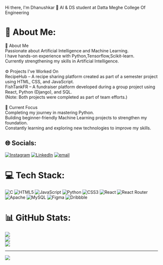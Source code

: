 Hi there, I'm Dhanushkar 👋
AI & DS student at Datta Meghe College Of Engineering

# 💫 About Me:
😤 About Me<br>Passionate about Artificial Intelligence and Machine Learning.<br>I have hands-on experience with Python,Tensorflow,Scikit-learn.<br>Currently strengthening my skills in Artificial Intelligence.<br><br>⚙️ Projects I've Worked On<br>RecipeHub – A recipe sharing platform created as part of a semester project using HTML, CSS, and JavaScript.<br>FishTankFR – A fundraiser platform developed during a group project using React, Python (Django), and SQL.<br>(Note: Both projects were completed as part of team efforts.)<br><br>🎯 Current Focus<br>Completing my journey in mastering Python.<br>Building beginner-friendly Machine Learning projects to strengthen my foundation.<br>Constantly learning and exploring new technologies to improve my skills.


## 🌐 Socials:
[![Instagram](https://img.shields.io/badge/Instagram-%23E4405F.svg?logo=Instagram&logoColor=white)](https://instagram.com/Dhanu._.exe) [![LinkedIn](https://img.shields.io/badge/LinkedIn-%230077B5.svg?logo=linkedin&logoColor=white)](https://linkedin.com/in/DhanushkarGuin) [![email](https://img.shields.io/badge/Email-D14836?logo=gmail&logoColor=white)](mailto:dhanushkarguin10@gmail.com) 

# 💻 Tech Stack:
![C](https://img.shields.io/badge/c-%2300599C.svg?style=flat&logo=c&logoColor=white) ![HTML5](https://img.shields.io/badge/html5-%23E34F26.svg?style=flat&logo=html5&logoColor=white) ![JavaScript](https://img.shields.io/badge/javascript-%23323330.svg?style=flat&logo=javascript&logoColor=%23F7DF1E) ![Python](https://img.shields.io/badge/python-3670A0?style=flat&logo=python&logoColor=ffdd54) ![CSS3](https://img.shields.io/badge/css3-%231572B6.svg?style=flat&logo=css3&logoColor=white) ![React](https://img.shields.io/badge/react-%2320232a.svg?style=flat&logo=react&logoColor=%2361DAFB) ![React Router](https://img.shields.io/badge/React_Router-CA4245?style=flat&logo=react-router&logoColor=white) ![Apache](https://img.shields.io/badge/apache-%23D42029.svg?style=flat&logo=apache&logoColor=white) ![MySQL](https://img.shields.io/badge/mysql-4479A1.svg?style=flat&logo=mysql&logoColor=white) ![Figma](https://img.shields.io/badge/figma-%23F24E1E.svg?style=flat&logo=figma&logoColor=white) ![Dribbble](https://img.shields.io/badge/Dribbble-EA4C89?style=flat&logo=dribbble&logoColor=white)
# 📊 GitHub Stats:
![](https://github-readme-stats.vercel.app/api?username=DhanushkarGuin&theme=merko&hide_border=false&include_all_commits=false&count_private=false)<br/>
![](https://nirzak-streak-stats.vercel.app/?user=DhanushkarGuin&theme=merko&hide_border=false)<br/>
![](https://github-readme-stats.vercel.app/api/top-langs/?username=DhanushkarGuin&theme=merko&hide_border=false&include_all_commits=false&count_private=false&layout=compact)

---
[![](https://visitcount.itsvg.in/api?id=DhanushkarGuin&icon=0&color=0)](https://visitcount.itsvg.in)

